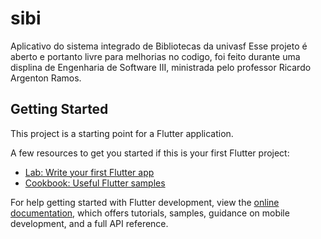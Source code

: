 # sibi
Aplicativo do sistema integrado de Bibliotecas da univasf
  Esse projeto é aberto e portanto livre para melhorias no codigo, foi feito durante uma displina de Engenharia de Software III, ministrada pelo professor Ricardo Argenton Ramos.
## Getting Started

This project is a starting point for a Flutter application.

A few resources to get you started if this is your first Flutter project:

- [Lab: Write your first Flutter app](https://docs.flutter.dev/get-started/codelab)
- [Cookbook: Useful Flutter samples](https://docs.flutter.dev/cookbook)

For help getting started with Flutter development, view the
[online documentation](https://docs.flutter.dev/), which offers tutorials,
samples, guidance on mobile development, and a full API reference.
